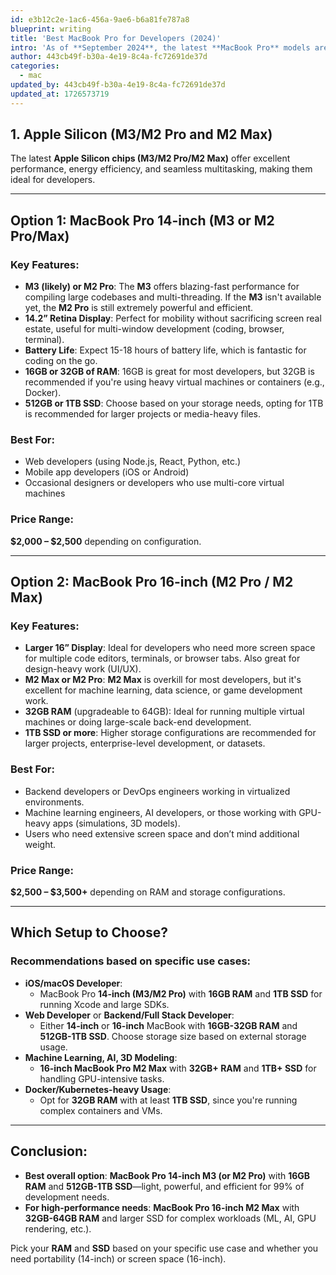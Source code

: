 ```yaml
---
id: e3b12c2e-1ac6-456a-9ae6-b6a81fe787a8
blueprint: writing
title: 'Best MacBook Pro for Developers (2024)'
intro: 'As of **September 2024**, the latest **MacBook Pro** models are extremely powerful and popular among developers due to their robust hardware, long battery...'
author: 443cb49f-b30a-4e19-8c4a-fc72691de37d
categories:
  - mac
updated_by: 443cb49f-b30a-4e19-8c4a-fc72691de37d
updated_at: 1726573719
---
```

## 1. Apple Silicon (M3/M2 Pro and M2 Max)
The latest **Apple Silicon chips (M3/M2 Pro/M2 Max)** offer excellent performance, energy efficiency, and seamless multitasking, making them ideal for developers.

---

## Option 1: MacBook Pro 14-inch (M3 or M2 Pro/Max)

### Key Features:
- **M3 (likely) or M2 Pro**: The **M3** offers blazing-fast performance for compiling large codebases and multi-threading. If the **M3** isn't available yet, the **M2 Pro** is still extremely powerful and efficient.
- **14.2” Retina Display**: Perfect for mobility without sacrificing screen real estate, useful for multi-window development (coding, browser, terminal).
- **Battery Life**: Expect 15-18 hours of battery life, which is fantastic for coding on the go.
- **16GB or 32GB of RAM**: 16GB is great for most developers, but 32GB is recommended if you're using heavy virtual machines or containers (e.g., Docker).
- **512GB or 1TB SSD**: Choose based on your storage needs, opting for 1TB is recommended for larger projects or media-heavy files.

### Best For:
- Web developers (using Node.js, React, Python, etc.)
- Mobile app developers (iOS or Android)
- Occasional designers or developers who use multi-core virtual machines

### Price Range:
**$2,000 – $2,500** depending on configuration.

---

## Option 2: MacBook Pro 16-inch (M2 Pro / M2 Max)

### Key Features:
- **Larger 16” Display**: Ideal for developers who need more screen space for multiple code editors, terminals, or browser tabs. Also great for design-heavy work (UI/UX).
- **M2 Max or M2 Pro**: **M2 Max** is overkill for most developers, but it's excellent for machine learning, data science, or game development work.
- **32GB RAM** (upgradeable to 64GB): Ideal for running multiple virtual machines or doing large-scale back-end development.
- **1TB SSD or more**: Higher storage configurations are recommended for larger projects, enterprise-level development, or datasets.

### Best For:
- Backend developers or DevOps engineers working in virtualized environments.
- Machine learning engineers, AI developers, or those working with GPU-heavy apps (simulations, 3D models).
- Users who need extensive screen space and don’t mind additional weight.

### Price Range:
**$2,500 – $3,500+** depending on RAM and storage configurations.
  
---

## Which Setup to Choose?

### Recommendations based on specific use cases:
  - **iOS/macOS Developer**:
    - MacBook Pro **14-inch (M3/M2 Pro)** with **16GB RAM** and **1TB SSD** for running Xcode and large SDKs.
  - **Web Developer** or **Backend/Full Stack Developer**:
    - Either **14-inch** or **16-inch** MacBook with **16GB-32GB RAM** and **512GB-1TB SSD**. Choose storage size based on external storage usage.
  - **Machine Learning, AI, 3D Modeling**:
    - **16-inch MacBook Pro M2 Max** with **32GB+ RAM** and **1TB+ SSD** for handling GPU-intensive tasks.
  - **Docker/Kubernetes-heavy Usage**:
    - Opt for **32GB RAM** with at least **1TB SSD**, since you're running complex containers and VMs.

---

## Conclusion:
- **Best overall option**: **MacBook Pro 14-inch M3 (or M2 Pro)** with **16GB RAM** and **512GB-1TB SSD**—light, powerful, and efficient for 99% of development needs.
- **For high-performance needs**: **MacBook Pro 16-inch M2 Max** with **32GB-64GB RAM** and larger SSD for complex workloads (ML, AI, GPU rendering, etc.).

Pick your **RAM** and **SSD** based on your specific use case and whether you need portability (14-inch) or screen space (16-inch).